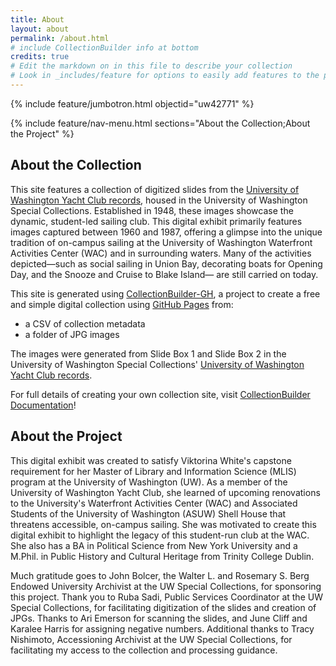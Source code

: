 ```yaml
---
title: About
layout: about
permalink: /about.html
# include CollectionBuilder info at bottom
credits: true
# Edit the markdown on in this file to describe your collection
# Look in _includes/feature for options to easily add features to the page
---
```


{% include feature/jumbotron.html objectid="uw42771" %}

{% include feature/nav-menu.html sections="About the Collection;About the Project" %}

## About the Collection

This site features a collection of digitized slides from the [University of Washington Yacht Club records](https://archiveswest.orbiscascade.org/ark:80444/xv784378), housed in the University of Washington Special Collections. Established in 1948, these images showcase the dynamic, student-led sailing club. This digital exhibit primarily features images captured between 1960 and 1987, offering a glimpse into the unique tradition of on-campus sailing at the University of Washington Waterfront Activities Center (WAC) and in surrounding waters. Many of the activities depicted—such as social sailing in Union Bay, decorating boats for Opening Day, and the Snooze and Cruise to Blake Island— are still carried on today.  

This site is generated using [CollectionBuilder-GH](https://collectionbuilding.github.io/gh/), a project to create a free and simple digital collection using [GitHub Pages](https://pages.github.com/) from: 

- a CSV of collection metadata
- a folder of JPG images

The images were generated from Slide Box 1 and Slide Box 2 in the University of Washington Special Collections' [University of Washington Yacht Club records](https://archiveswest.orbiscascade.org/ark:80444/xv784378).

For full details of creating your own collection site, visit [CollectionBuilder Documentation](https://collectionbuilder.github.io/cb-docs/)!

## About the Project

This digital exhibit was created to satisfy Viktorina White's capstone requirement for her Master of Library and Information Science (MLIS) program at the University of Washington (UW). As a member of the University of Washington Yacht Club, she learned of upcoming renovations to the University's Waterfront Activities Center (WAC) and Associated Students of the University of Washington (ASUW) Shell House that threatens accessible, on-campus sailing. She was motivated to create this digital exhibit to highlight the legacy of this student-run club at the WAC. She also has a BA in Political Science from New York University and a M.Phil. in Public History and Cultural Heritage from Trinity College Dublin. 

Much gratitude goes to John Bolcer, the Walter L. and Rosemary S. Berg Endowed University Archivist at the UW Special Collections, for sponsoring this project. Thank you to Ruba Sadi, Public Services Coordinator at the UW Special Collections, for facilitating digitization of the slides and creation of JPGs. Thanks to Ari Emerson for scanning the slides, and June Cliff and Karalee Harris for assigning negative numbers. Additional thanks to Tracy Nishimoto, Accessioning Archivist at the UW Special Collections, for facilitating my access to the collection and processing guidance. 

